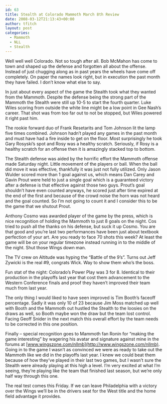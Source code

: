 ```yaml
---
id: 63
title: Stealth at Colorado Mammoth March 8th Review
date: 2008-03-12T21:13:43+00:00
author: tfitch
layout: post
categories:
  - Mammoth
  - NLL
  - Stealth
---
```

Well well well Colorado. Not so tough after all. Bob McMahon has come to town and shaped up the defense and forgotten all about the offense. Instead of just chugging along as in past years the wheels have come off completely. On paper the names look right, but in execution the past month they have failed. I don&#8217;t know what else to say.

In just about every aspect of the game the Stealth took what they wanted from the Mammoth. Despite the defense being the strong part of the Mammoth the Stealth were still up 10-5 to start the fourth quarter. Luke Wiles scoring from outside the white line might be a low point in Gee Nash&#8217;s career. That shot was from too far out to not be stopped, but Wiles powered it right past him.

The rookie forward duo of Frank Resetarits and Tom Johnson lit the lamp five times combined. Johnson hadn&#8217;t played any games in the past month and must have had a fire inside to get on the floor. Most surprisingly he took Gary Rosyski&#8217;s spot and Rosy was a healthy scratch. Seriously, if Rosy is a healthy scratch for an offense then it is amazingly stacked top to bottom.

The Stealth defense was aided by the horrific effort the Mammoth offense made Saturday night. Little movement of the players or ball. When the ball did move it was effective, thankfully it was just not fully utilized. Only Jason Wulder scored more than 1 goal against us, which means Dan Carey and Gavin Prout were held to just a single goal which is a guaranteed victory after a defense is that effective against those two guys. Prout&#8217;s goal shouldn&#8217;t have even counted anyways, he scored just after time expired at the end of the first and because of the crowd noise the horn was not heard and the goal counted. So I&#8217;m not going to count it and I consider this to be the game that we shutout Prout.

Anthony Cosmo was awarded player of the game by the press, which is nice recognition of holding the Mammoth to just 8 goals on the night. Cos tried to push all the thanks on his defense, but suck it up Cosmo. You are that good and you&#8217;re last two performances have been just about textbook perfection of your art. Are you ready to face 70 shots this week? At least the game will be on your regular timezone instead running in to the middle of the night. Shut those Wings down man.

The TV crew on Altitude was hyping the &#8220;Battle of the 9&#8217;s&#8221;. Turns out Jeff Zywicki is the real #9, congrats Wick. Way to show them who&#8217;s the boss.

Fun stat of the night: Colorado&#8217;s Power Play was 3 for 8. Identical to their production in the playoffs last year that cost them advancement to the Western Conference finals and proof they haven&#8217;t improved their team much from last year.

The only thing I would liked to have seen improved is Tim Booth&#8217;s faceoff percentage. Sadly it was only 10 of 23 because Jim Moss matched up well with Booth and the Mammoth out hustled the Stealth to the loosies on the draws as well, so Booth maybe won the draw but the team lost control. Facing Geoff Snider in the next match this overall effort by the team needs to be corrected in this one position.

Finally &#8211; special recognition goes to Mammoth fan Ronin for &#8220;making the game interesting&#8221; by wagering his avatar and signature against mine in the forums at [www.wingszone.com/nllmb](http://www.wingszone.com/nllmb). Going in to the game I wasn&#8217;t as convinced we were as ready to take out the Mammoth like we did in the playoffs last year. I knew we could beat them because of how they&#8217;ve played in their last two games, but I wasn&#8217;t sure the Stealth were already playing at this high a level. I&#8217;m very excited at what I&#8217;m seeing, they&#8217;re playing like the team that finished last season, but we&#8217;re only half way through this one.

The real test comes this Friday. If we can leave Philadelphia with a victory over the Wings we&#8217;ll be in the drivers seat for the West title and the home field advantage it provides.
